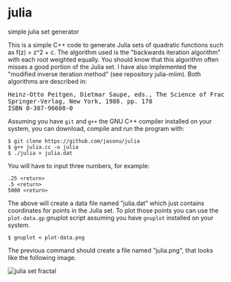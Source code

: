 # julia
simple julia set generator

This is a simple C++ code to generate Julia sets of quadratic
functions such as f(z) = z^2 + c. The algorithm used is the "backwards
iteration algorithm" with each root weighted equally.  You should know
that this algorithm often misses a good portion of the Julia set. I
have also implemented the "modified inverse iteration method" (see
repository julia-miim). Both algorithms are described in:

<pre>
Heinz-Otto Peitgen, Dietmar Saupe, eds., The Science of Fractal Images
Springer-Verlag, New York, 1988. pp. 178
ISBN 0-387-96608-0
</pre>

Assuming you have `git` and `g++` the GNU C++ compiler installed on
your system, you can download, compile and run the program with:

```
$ git clone https://github.com/jasonu/julia
$ g++ julia.cc -o julia
$ ./julia > julia.dat
```

You will have to input three numbers, for example:


```
.25 <return>
.5 <return>
5000 <return>
```

The above will create a data file named "julia.dat" which just
contains coordinates for points in the Julia set. To plot those points
you can use the <code>plot-data.gp</code> gnuplot script assuming you
have <code>gnuplot</code> installed on your system.

```
$ gnuplot < plot-data.png
```

The previous command should create a file named "julia.png", that
looks like the following image.

![julia set fractal](https://github.com/jasonu/julia/julia.png "Julia set fractal")
